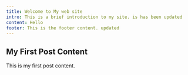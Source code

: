 ```yaml
---
title: Welcome to My web site
intro: This is a brief introduction to my site. is has been updated
content: Hello
footer: This is the footer content. updated
---
```


## My First Post Content

This is my first post content.
